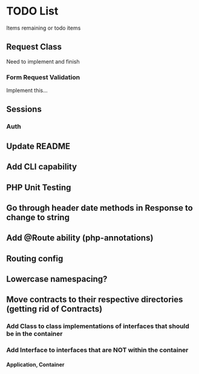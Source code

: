 # TODO List
Items remaining or todo items

## Request Class
Need to implement and finish

### Form Request Validation
Implement this...

## Sessions

### Auth

## Update README

## Add CLI capability

## PHP Unit Testing

## Go through header date methods in Response to change to string

## Add @Route ability (php-annotations)

## Routing config

## Lowercase namespacing?

## Move contracts to their respective directories (getting rid of Contracts)
### Add Class to class implementations of interfaces that should be in the container
### Add Interface to interfaces that are NOT within the container
#### Application, Container